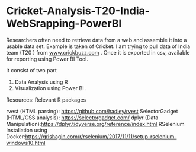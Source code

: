 # Cricket-Analysis-T20-India-WebSrapping-PowerBI

Researchers often need to retrieve data from a web  and assemble it into a usable data set. Example is taken of Cricket.
I am trying to pull data of India team (T20 ) from www.crickbuzz.com . Once it is exported in csv, available for reporting using Power BI Tool.

It consist of two part 
1.	Data Analysis using R
2.	Visualization using Power BI .

Resources:
Relevant R packages 

rvest (HTML parsing): https://github.com/hadley/rvest                                                                        SelectorGadget (HTML/CSS analysis): https://selectorgadget.com/                                                                            dplyr (Data Manipulation):https://dplyr.tidyverse.org/reference/index.html                                                           RSelenium Installation using Docker:https://grishagin.com/r/rselenium/2017/11/11/setup-rselenium-windows10.html
